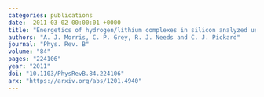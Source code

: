 ```yaml
---
categories: publications
date:  2011-03-02 00:00:01 +0000
title: "Energetics of hydrogen/lithium complexes in silicon analyzed using the Maxwell construction"
authors: "A. J. Morris, C. P. Grey, R. J. Needs and C. J. Pickard"
journal: "Phys. Rev. B"
volume: "84"
pages: "224106"
year: "2011"
doi: "10.1103/PhysRevB.84.224106"
arx: "https://arxiv.org/abs/1201.4940"
---
```

